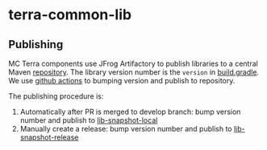 # terra-common-lib
## Publishing 
MC Terra components use JFrog Artifactory to publish libraries to a central Maven [repository](https://broadinstitute.jfrog.io/ui/packages).
The library version number is the `version` in [build.gradle](build.gradle). We use [github actions](/.github/workflows) to bumping version and publish to repository.

The publishing procedure is:
1. Automatically after PR is merged to develop branch: bump version number and publish to [lib-snapshot-local](https://broadinstitute.jfrog.io/ui/repos/tree/General/libs-snapshot-local)
2. Manually create a release: bump version number and publish to [lib-snapshot-release](https://broadinstitute.jfrog.io/ui/repos/tree/General/libs-release-local)